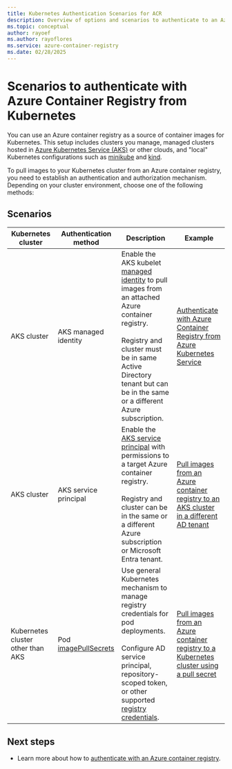 ```yaml
---
title: Kubernetes Authentication Scenarios for ACR
description: Overview of options and scenarios to authenticate to an Azure container registry from a Kubernetes cluster to pull container images
ms.topic: conceptual
author: rayoef
ms.author: rayoflores
ms.service: azure-container-registry
ms.date: 02/28/2025
---
```


# Scenarios to authenticate with Azure Container Registry from Kubernetes


You can use an Azure container registry as a source of container images for Kubernetes. This setup includes clusters you manage, managed clusters hosted in [Azure Kubernetes Service (AKS)](/azure/aks/intro-kubernetes) or other clouds, and "local" Kubernetes configurations such as [minikube](https://minikube.sigs.k8s.io/) and [kind](https://kind.sigs.k8s.io/).

To pull images to your Kubernetes cluster from an Azure container registry, you need to establish an authentication and authorization mechanism. Depending on your cluster environment, choose one of the following methods:

## Scenarios

| Kubernetes cluster |Authentication method  | Description  | Example | 
|---------|---------|---------|----------|
| AKS cluster |AKS managed identity    |  Enable the AKS kubelet [managed identity](/azure/aks/use-managed-identity) to pull images from an attached Azure container registry.<br/><br/> Registry and cluster must be in same Active Directory tenant but can be in the same or a different Azure subscription.      | [Authenticate with Azure Container Registry from Azure Kubernetes Service](/azure/aks/cluster-container-registry-integration?toc=/azure/container-registry/toc.json&bc=/azure/container-registry/breadcrumb/toc.json)|
| AKS cluster | AKS service principal     | Enable the [AKS service principal](/azure/aks/kubernetes-service-principal) with permissions to a target Azure container registry.<br/><br/>Registry and cluster can be in the same or a different Azure subscription or Microsoft Entra tenant.        | [Pull images from an Azure container registry to an AKS cluster in a different AD tenant](authenticate-aks-cross-tenant.md)
| Kubernetes cluster other than AKS |Pod [imagePullSecrets](https://kubernetes.io/docs/tasks/configure-pod-container/pull-image-private-registry/)   |  Use general Kubernetes mechanism to manage registry credentials for pod deployments.<br/><br/>Configure AD service principal, repository-scoped token, or other supported [registry credentials](container-registry-authentication.md).  | [Pull images from an Azure container registry to a Kubernetes cluster using a pull secret](container-registry-auth-kubernetes.md) |



## Next steps

* Learn more about how to [authenticate with an Azure container registry](container-registry-authentication.md).
